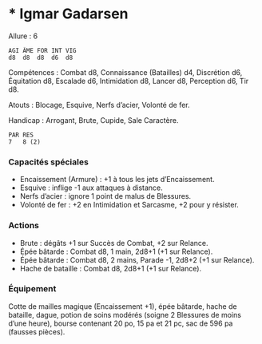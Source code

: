 # * Igmar Gadarsen

Allure : 6

	AGI	ÂME	FOR	INT	VIG
	d8	d8	d8	d6	d8

Compétences : Combat d8, Connaissance (Batailles) d4, Discrétion d6, Équitation d8, Escalade d6, Intimidation d8, Lancer d8, Perception d6, Tir d8.

Atouts : Blocage, Esquive, Nerfs d’acier, Volonté de fer.

Handicap : Arrogant, Brute, Cupide, Sale Caractère.

	PAR	RES
	7	8 (2)

### Capacités spéciales
- Encaissement (Armure) : +1 à tous les jets d’Encaissement.
- Esquive : inflige -1 aux attaques à distance.
- Nerfs d’acier : ignore 1 point de malus de Blessures.
- Volonté de fer : +2 en Intimidation et Sarcasme, +2 pour y résister.

### Actions
- Brute : dégâts +1 sur Succès de Combat, +2 sur Relance.
- Épée bâtarde : Combat d8, 1 main, 2d8+1 (+1 sur Relance).
- Épée bâtarde : Combat d8, 2 mains, Parade -1, 2d8+2 (+1 sur Relance).
- Hache de bataille : Combat d8, 2d8+1 (+1 sur Relance).

### Équipement
Cotte de mailles magique (Encaissement +1), épée bâtarde, hache de bataille, dague, potion de soins modérés (soigne 2 Blessures de moins d’une heure), bourse contenant 20 po, 15 pa et 21 pc, sac de 596 pa (fausses pièces).

